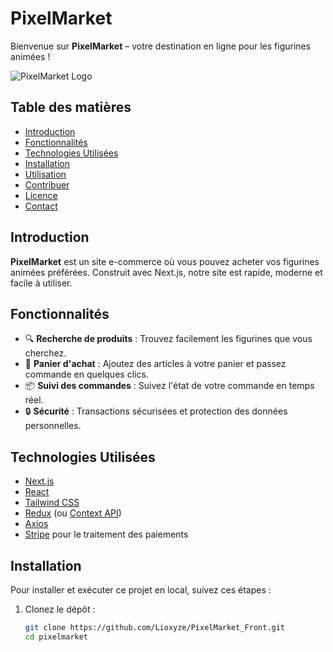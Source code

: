 # PixelMarket

Bienvenue sur **PixelMarket** – votre destination en ligne pour les figurines animées !

![PixelMarket Logo]([url_to_your_logo_image](https://static.vecteezy.com/system/resources/previews/013/743/843/original/red-heart-pixel-art-png.png))

## Table des matières

- [Introduction](#introduction)
- [Fonctionnalités](#fonctionnalités)
- [Technologies Utilisées](#technologies-utilisées)
- [Installation](#installation)
- [Utilisation](#utilisation)
- [Contribuer](#contribuer)
- [Licence](#licence)
- [Contact](#contact)

## Introduction

**PixelMarket** est un site e-commerce où vous pouvez acheter vos figurines animées préférées. Construit avec Next.js, notre site est rapide, moderne et facile à utiliser.

## Fonctionnalités

- 🔍 **Recherche de produits** : Trouvez facilement les figurines que vous cherchez.
- 🛒 **Panier d'achat** : Ajoutez des articles à votre panier et passez commande en quelques clics.
- 📦 **Suivi des commandes** : Suivez l'état de votre commande en temps réel.
- 🔒 **Sécurité** : Transactions sécurisées et protection des données personnelles.

## Technologies Utilisées

- [Next.js](https://nextjs.org/)
- [React](https://reactjs.org/)
- [Tailwind CSS](https://tailwindcss.com/)
- [Redux](https://redux.js.org/) (ou [Context API](https://reactjs.org/docs/context.html))
- [Axios](https://axios-http.com/)
- [Stripe](https://stripe.com/) pour le traitement des paiements

## Installation

Pour installer et exécuter ce projet en local, suivez ces étapes :

1. Clonez le dépôt :
   ```bash
   git clone https://github.com/Lioxyze/PixelMarket_Front.git
   cd pixelmarket
